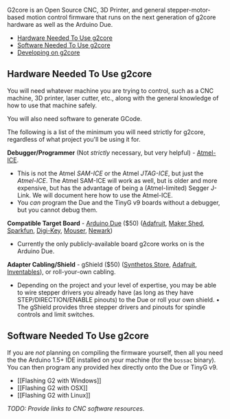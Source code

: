 G2core is an Open Source CNC, 3D Printer, and general stepper-motor-based motion control firmware that runs on the next generation of g2core hardware as well as the Arduino Due.

* [Hardware Needed To Use g2core](#hardware-needed-to-use-g2gore)
* [Software Needed To Use g2core](#software-needed-to-use-g2core)
* [Developing on g2core](Getting-Started-with-g2core-Development)

## Hardware Needed To Use g2core
You will need whatever machine you are trying to control, such as a CNC machine, 3D printer, laser cutter, etc., along with the general knowledge of how to use that machine safely.

You will also need software to generate GCode.

The following is a list of the minimum you will need strictly for g2core, regardless of what project you'll be using it for.

**Debugger/Programmer** (Not _strictly_ necessary, but very helpful) - [Atmel-ICE](http://www.mouser.com/ProductDetail/Atmel/ATATMEL-ICE-BASIC/?qs=sGAEpiMZZMsn4IaorHFpMNdmy%252bJMuxsJtWHi7YhUN7M%3d).
* This is not the Atmel _SAM-ICE_ or the Atmel _JTAG-ICE_, but just the _Atmel-ICE_. The Atmel SAM-ICE will work as well, but is older and more expensive, but has the advantage of being a (Atmel-limited) Segger J-Link. We will document here how to use the Atmel-ICE.
* You _can_ program the Due and the TinyG v9 boards without a debugger, but you cannot debug them.

**Compatible Target Board** - [Arduino Due](http://arduino.cc/en/Main/arduinoBoardDue) ($50) ([Adafruit](http://www.adafruit.com/products/1076), [Maker Shed](http://www.makershed.com/Arduino_Due_p/mksp16.htm), [Sparkfun](https://www.sparkfun.com/products/11589), [Digi-Key](https://www.digikey.com/product-highlights/us/en/arduino-arduino-due-board/2831), [Mouser](http://www.mouser.com/new/arduino/arduino-due/), [Newark](http://www.newark.com/arduino/a000062/dev-brd-sam3x8e-arm-cortex-m3/dp/47W2961))
* Currently the only publicly-available board g2core works on is the Arduino Due.

**Adapter Cabling/Shield** - gShield ($50) ([Synthetos Store](https://synthetos.myshopify.com/products/gshield-v5), [Adafruit](http://www.adafruit.com/products/1750), [Inventables](https://www.inventables.com/technologies/gshield)), or roll-your-own cabling.
* Depending on the project and your level of expertise, you may be able to wire stepper drivers you already have (as long as they have STEP/DIRECTION/ENABLE pinouts) to the Due or roll your own shield.
• The gShield provides three stepper drivers and pinouts for spindle controls and limit switches.

## Software Needed To Use g2core

If you are _not_ planning on compiling the firmware yourself, then all you need the the Arduino 1.5+ IDE installed on your machine (for the `bossac` binary). You can then program any provided hex directly onto the Due or TinyG v9.

* [[Flashing G2 with Windows]]
* [[Flashing G2 with OSX]]
* [[Flashing G2 with Linux]]

_TODO: Provide links to CNC software resources._


